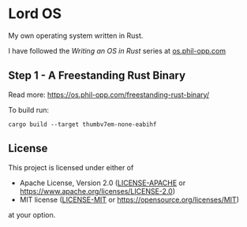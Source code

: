 # Lord OS

My own operating system written in Rust.

I have followed the _Writing an OS in Rust_ series at [os.phil-opp.com](https://os.phil-opp.com)

## Step 1 - A Freestanding Rust Binary
Read more: https://os.phil-opp.com/freestanding-rust-binary/

To build run:
```
cargo build --target thumbv7em-none-eabihf
```

## License

This project is licensed under either of

- Apache License, Version 2.0 ([LICENSE-APACHE](LICENSE-APACHE) or
  https://www.apache.org/licenses/LICENSE-2.0)
- MIT license ([LICENSE-MIT](LICENSE-MIT) or https://opensource.org/licenses/MIT)

at your option.
